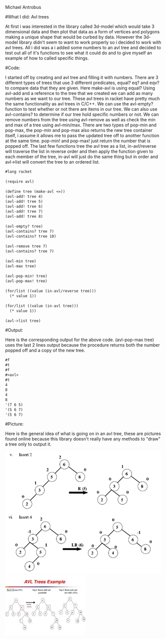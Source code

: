 Michael Antrobus


#What I did: Avl trees

At first i was interested in the library called 3d-model which would take 3 dimensional data and then plot that data as a form of vertices and polygons making a unique shape that would be curbed by data. However the 3d-model library didn't seem to want to work properly so i decided to work with avl trees. All i did was a i added some numbers to an avl tree and decided to test out all of it's functions to see what it could do and to give myself an example of how to called specific things.


#Code:

I started off by creating and avl tree and filling it with numbers. There are 3 different types of trees that use 3 different predicates, equal? eq? and eqv? to compare data that they are given. Here make-avl is using equal? Using avl-add and a reference to the tree that we created we can add as many numbers as we want to our tree. These avl trees in racket have pretty much the same functionality as avl trees in C/C++. We can use the avl-empty? function to test whether or not there are items in our tree. We can also use avl-contains? to determine if our tree hold specific numbers or not. We can remove numbers from the tree using avl-remove as well as check the min and max of a tree using avl-min/max. There are two types of pop-min and pop-max, the pop-min and pop-max also returns the new tree container itself, i assume it allows me to pass the updated tree off to another function at the same time. pop-min! and pop-max! just return the number that is popped off. The last few functions tree the avl tree as a list, in-avl/reverse will traverse the list in reverse order and then apply the function given to each member of the tree, in-avl will just do the same thing but in order and avl->list will convert the tree to an ordered list.

```racket
#lang racket

(require avl)

(define tree (make-avl <=))
(avl-add! tree 4)
(avl-add! tree 5)
(avl-add! tree 6)
(avl-add! tree 7)
(avl-add! tree 8)

(avl-empty? tree)
(avl-contains? tree 7)
(avl-contains? tree 10)

(avl-remove tree 7)
(avl-contains? tree 7)

(avl-min tree)
(avl-max tree)

(avl-pop-min! tree)
(avl-pop-max! tree)

(for/list ((value (in-avl/reverse tree)))
  (* value 1))

(for/list ((value (in-avl tree)))
  (* value 1))

(avl->list tree)

```


#Output:

Here is the corresponding output for the above code. (avl-pop-max tree) uses the last 2 lines output because the procedure returns both the number popped off and a copy of the new tree.

```racket
#f
#t
#f
#<avl>
#t
4
8
4
8
'(7 6 5)
'(5 6 7)
'(5 6 7)
```

#Picture:

Here is the general idea of what is going on in an avl tree, these are pictures found online because this library doesn't really have any methods to "draw" a tree only to output it.

![alt text](https://github.com/Aurelas/FP1/blob/master/Construction%20of%20AVL%20tree3.PNG?raw=true)
![alt text](https://github.com/Aurelas/FP1/blob/master/avlTree.jpg?raw=true)

